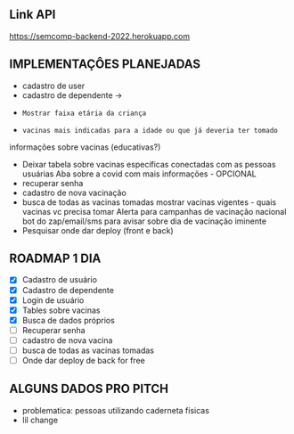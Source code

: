 ## Link API 
https://semcomp-backend-2022.herokuapp.com
## IMPLEMENTAÇÔES PLANEJADAS

- cadastro de user 
- cadastro de dependente -> 
-     Mostrar faixa etária da criança 
-     vacinas mais indicadas para a idade ou que já deveria ter tomado 
informações sobre vacinas (educativas?)
- Deixar tabela sobre vacinas específicas conectadas com as pessoas usuárias 
Aba sobre a covid com mais informações - OPCIONAL 
- recuperar senha 
- cadastro de nova vacinação 
- busca de todas as vacinas tomadas 
mostrar vacinas vigentes - quais vacinas vc precisa tomar 
Alerta para campanhas de vacinação nacional 
bot do zap/email/sms para avisar sobre dia de vacinação iminente
- Pesquisar onde dar deploy (front e back)



## ROADMAP 1 DIA 
- [x] Cadastro de usuário 
- [x] Cadastro de dependente 
- [x] Login de usuário
- [x] Tables sobre vacinas 
- [x] Busca de dados próprios 
- [ ] Recuperar senha 
- [ ] cadastro de nova vacina 
- [ ] busca de todas as vacinas tomadas 
- [ ] Onde dar deploy de back for free 

## ALGUNS DADOS PRO PITCH 
- problematica: pessoas utilizando caderneta físicas 
- lil change 